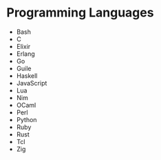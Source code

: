 Programming Languages
=====================

- Bash
- C
- Elixir
- Erlang
- Go
- Guile
- Haskell
- JavaScript
- Lua
- Nim
- OCaml
- Perl
- Python
- Ruby
- Rust
- Tcl
- Zig
